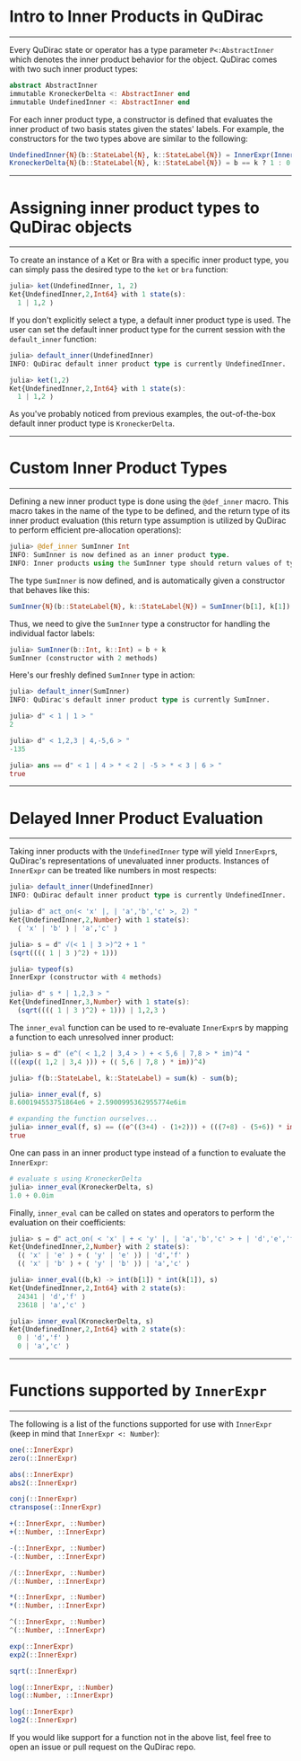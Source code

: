 # Intro to Inner Products in QuDirac
---

Every QuDirac state or operator has a type parameter `P<:AbstractInner` which denotes the inner product 
behavior for the object. QuDirac comes with two such inner product types:

```julia
abstract AbstractInner
immutable KroneckerDelta <: AbstractInner end
immutable UndefinedInner <: AbstractInner end
```

For each inner product type, a constructor is defined that evaluates the inner product of two basis states 
given the states' labels. For example, the constructors for the two types above are similar to the following:

```julia
UndefinedInner{N}(b::StateLabel{N}, k::StateLabel{N}) = InnerExpr(InnerLabel(b, k)) # lazy evaluation of inner product
KroneckerDelta{N}(b::StateLabel{N}, k::StateLabel{N}) = b == k ? 1 : 0
```

---
# Assigning inner product types to QuDirac objects
---

To create an instance of a Ket or Bra with a specific inner product type, you can simply 
pass the desired type to the `ket` or `bra` function:

```julia
julia> ket(UndefinedInner, 1, 2)
Ket{UndefinedInner,2,Int64} with 1 state(s):
  1 | 1,2 ⟩
```

If you don't explicitly select a type, a default inner product type is used. The user can set the default inner product type for the current session with the `default_inner` function:

```julia
julia> default_inner(UndefinedInner)
INFO: QuDirac default inner product type is currently UndefinedInner.

julia> ket(1,2)
Ket{UndefinedInner,2,Int64} with 1 state(s):
  1 | 1,2 ⟩
```

As you've probably noticed from previous examples, the out-of-the-box default inner product type is `KroneckerDelta`.

---
# Custom Inner Product Types
---

Defining a new inner product type is done using the `@def_inner` macro. This macro takes in 
the name of the type to be defined, and the return type of its inner product evaluation (this
return type assumption is utilized by QuDirac to perform efficient pre-allocation operations):

```julia
julia> @def_inner SumInner Int
INFO: SumInner is now defined as an inner product type.
INFO: Inner products using the SumInner type should return values of type Int64.
```

The type `SumInner` is now defined, and is automatically given a constructor that behaves like this:

```julia
SumInner{N}(b::StateLabel{N}, k::StateLabel{N}) = SumInner(b[1], k[1]) * SumInner(b[2], k[2]) * ... * SumInner(b[N], k[N])
```

Thus, we need to give the `SumInner` type a constructor for handling the individual factor labels:

```julia
julia> SumInner(b::Int, k::Int) = b + k
SumInner (constructor with 2 methods)
```

Here's our freshly defined `SumInner` type in action:

```julia
julia> default_inner(SumInner)
INFO: QuDirac's default inner product type is currently SumInner.

julia> d" < 1 | 1 > "
2

julia> d" < 1,2,3 | 4,-5,6 > "
-135

julia> ans == d" < 1 | 4 > * < 2 | -5 > * < 3 | 6 > "
true
```

---
# Delayed Inner Product Evaluation
---

Taking inner products with the `UndefinedInner` type will yield `InnerExpr`s, QuDirac's representations of unevaluated inner products. Instances of `InnerExpr` can be treated like numbers in most respects:

```julia
julia> default_inner(UndefinedInner)
INFO: QuDirac default inner product type is currently UndefinedInner.

julia> d" act_on(< 'x' |, | 'a','b','c' >, 2) "
Ket{UndefinedInner,2,Number} with 1 state(s):
  ⟨ 'x' | 'b' ⟩ | 'a','c' ⟩

julia> s = d" √(< 1 | 3 >)^2 + 1 "
(sqrt(((⟨ 1 | 3 ⟩^2) + 1)))

julia> typeof(s)
InnerExpr (constructor with 4 methods)

julia> d" s * | 1,2,3 > "
Ket{UndefinedInner,3,Number} with 1 state(s):
  (sqrt(((⟨ 1 | 3 ⟩^2) + 1))) | 1,2,3 ⟩
```

The `inner_eval` function can be used to re-evaluate `InnerExpr`s by mapping a function to each unresolved inner product:

```julia
julia> s = d" (e^( < 1,2 | 3,4 > ) + < 5,6 | 7,8 > * im)^4 "
(((exp(⟨ 1,2 | 3,4 ⟩)) + (⟨ 5,6 | 7,8 ⟩ * im))^4)

julia> f(b::StateLabel, k::StateLabel) = sum(k) - sum(b);

julia> inner_eval(f, s)
8.600194553751864e6 + 2.5900995362955774e6im

# expanding the function ourselves...
julia> inner_eval(f, s) == ((e^((3+4) - (1+2))) + (((7+8) - (5+6)) * im))^4
true
```

One can pass in an inner product type instead of a function to evaluate the `InnerExpr`:

```julia
# evaluate s using KroneckerDelta
julia> inner_eval(KroneckerDelta, s)
1.0 + 0.0im
```

Finally, `inner_eval` can be called on states and operators to perform the evaluation on their coefficients:

```julia
julia> s = d" act_on( < 'x' | + < 'y' |, | 'a','b','c' > + | 'd','e','f' >, 2) "
Ket{UndefinedInner,2,Number} with 2 state(s):
  (⟨ 'x' | 'e' ⟩ + ⟨ 'y' | 'e' ⟩) | 'd','f' ⟩
  (⟨ 'x' | 'b' ⟩ + ⟨ 'y' | 'b' ⟩) | 'a','c' ⟩

julia> inner_eval((b,k) -> int(b[1]) * int(k[1]), s)
Ket{UndefinedInner,2,Int64} with 2 state(s):
  24341 | 'd','f' ⟩
  23618 | 'a','c' ⟩

julia> inner_eval(KroneckerDelta, s)
Ket{UndefinedInner,2,Int64} with 2 state(s):
  0 | 'd','f' ⟩
  0 | 'a','c' ⟩
```

---
# Functions supported by `InnerExpr`
---

The following is a list of the functions supported for use with `InnerExpr` (keep in mind that `InnerExpr <: Number`):

```julia
one(::InnerExpr)
zero(::InnerExpr)

abs(::InnerExpr)
abs2(::InnerExpr)

conj(::InnerExpr)
ctranspose(::InnerExpr)

+(::InnerExpr, ::Number)
+(::Number, ::InnerExpr)

-(::InnerExpr, ::Number)
-(::Number, ::InnerExpr)

/(::InnerExpr, ::Number)
/(::Number, ::InnerExpr)

*(::InnerExpr, ::Number)
*(::Number, ::InnerExpr)

^(::InnerExpr, ::Number)
^(::Number, ::InnerExpr)

exp(::InnerExpr)
exp2(::InnerExpr)

sqrt(::InnerExpr)

log(::InnerExpr, ::Number)
log(::Number, ::InnerExpr)

log(::InnerExpr)
log2(::InnerExpr)
```

If you would like support for a function not in the above list, feel free to open an issue or pull request on the QuDirac repo.
